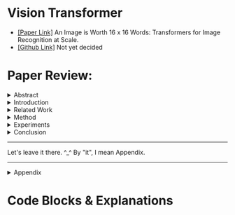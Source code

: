 # Vision Transformer
* [[Paper Link]](https://arxiv.org/abs/2010.11929) An Image is Worth 16 x 16 Words: Transformers for Image Recognition at Scale.
* [[Github Link]]() Not yet decided

# Paper Review:
<details>
<summary> Abstract </summary>

1. Alexey Dosovitskiy (Google Research, Brain Team)
2. In vision, attention is either applied in conjunction with convolutional networks, or used to replace certain components of convolutional networks while keeping their overall structure in place.
3. We show that the reliance on CNNs is not necessary and a pure transformer applied directly to sequences of image patches can perform very well on image classification tasks.
4. Pre-trained on large amounts of data first, and then transferred to small-size dataset.
</details>
<details>
<summary> Introduction </summary>

1. With the models and datasets growing, there is still no sign of saturating performance.
2. In large-scale image recognition, classic ResNet-like architectures are still state of the art.
3. We split an image into patches and provide the sequence of linear embeddings of these patches as an input to a Transformer.
4. Image patches are treated the same way as tokens (words) in an NLP application.
5. Only use ImageNet Dataset, the performance is a bit worse than ResNet because ... Transformers lack some of the "inductive biases inherent to CNNs", such as "translation equivariance" and "locality", and therefore do not generalize well. The situation changes if use larger datasets (14M - 300M images).
6. Datasets
    * Pre-trained Datasets
        * ILSVRC-2012 ImageNet Dataset (1K classes, 1.3M images)
        * Superset ImageNet-21k Dataset (21K classes, 14M images)
        * JFT (18K classes, 303M images)
    * Transfer to ...
        * ImageNet-Real
        * CIFAR10/100
        * Oxford-IIIT Pets
        * Oxford Flowers-102
</details>
<details>
<summary> Related Work </summary>

1. Transformers were for machine translation (2017), and have since become the state of the art method in many NLP tasks.
    * BERT (2019) uses a denoising self-supervised pre-training task.
    * GPT (2020) uses language modeling as its pre-training task.
2. Naive application of self-attention to images would require that each pixel attends to every other pixel: Quadratic cost.
3. Model Overview: Use the image from [lucidrains/vit-pytorch](https://github.com/lucidrains/vit-pytorch/blob/main/images/vit.gif)
    <p align="center">
      <img width="750" src="https://github.com/Ratherman/AI/blob/main/My_Tutorial/20210619_PyTorch_VIT_Classification/imgs/vit.gif">
    </p>
    <p align="center">
      <img width="750" src="https://github.com/Ratherman/AI/blob/main/My_Tutorial/20210619_PyTorch_VIT_Classification/imgs/vit.png">
    </p>
</details>
<details>
<summary> Method </summary>

1. Vision Transformer (ViT)
    * The standard Tranformer receives as input a 1D sequence of token embeddings.
    * Handel 2D images:
        1. Reshape the image from (H, W, C) into patch'ES' N x (P, P, C), where N = H x W / P^2
        2. Flatten the patchES and map to D dimensions with a trainable linear projection.
        3. Refer to the output of this projection as the patch embeddings.
    * "Class" Token: `CLS`
        1. Similar to BERT's Class token.
        2. Prof. Hung-yi Lee comes to rescue! (It's a 50 min video, but the first 15 min is enough for our understanding of CLS token.)
            * [【機器學習2021】自督導式學習 (Self-supervised Learning) (二) – BERT簡介](https://www.youtube.com/watch?v=gh0hewYkjgo)
            * 2021/4/16
            <p align = "center">
              <img width="750" src="https://github.com/Ratherman/AI/blob/main/My_Tutorial/20210619_PyTorch_VIT_Classification/imgs/self-supervised-learning.png">
            </p>
            <p align = "center">
              <img width="750" src="https://github.com/Ratherman/AI/blob/main/My_Tutorial/20210619_PyTorch_VIT_Classification/imgs/Bert-Review.png">
            </p>
            <p align = "center">
              <img width="750" src="https://github.com/Ratherman/AI/blob/main/My_Tutorial/20210619_PyTorch_VIT_Classification/imgs/Next-sentence-prediction.png">
            </p>
    * Position embeddings are added to the patch embeddings to retain positional information.
    * Transformer Encoder:
        1. MSA: Multiheaded Self-Attention.
        2. MLP: Multi-Layer Perceptron.
        3. LN: Layernorm. (Before Every Block)
        4. Residual connections. (After Every Block)
        <p align = "center">
          <img width="750" src="https://github.com/Ratherman/AI/blob/main/My_Tutorial/20210619_PyTorch_VIT_Classification/imgs/Functions.png">
        </p>
    * Inductive Bias, Hybrid Architecture: These concepts exist in 4D world, but I lived happily in 3D world already, so. XD
2. Fine-Tuning And Higher Resolution
    * Typically, we pre-train ViT on large datasets, and fine-tune to (smaller) downstream tasks.
    * For this, we remove the pre-trained prediction head and attach a zero-initialized D x K feedforward layer, where K is the number of downstream classes.
    * It's always beneficial to fine-tune at higher resolution than pre-training.
    * When feeding images of higher resolution, we keep the patch size the same, which results in a larger effective sequence length.
    * The Vision Transformer can handle arbitrary sequence lengths (up to memory constraints).
    * To use pre-trained position embeddings, they perform 2D interpolation.
</details>
<details>
<summary> Experiments </summary>

1. Setup
    * Datasets
    * Model Variants: Vit-Base, Vit-Large, Vit-Huge
    * Baseline: ResNet
    * Training & Fine-tuning:
        * Use Adam with Beta1=0.9, Beta2 = 0.999, a batch size of 4096 and apply a high weight decay of 0.1, which we found to be useful for transfer of all models.
        * Use a linear learing rate and decay.
2. Comparison to SOTA
    <p align = "center">
      <img width="750" src="https://github.com/Ratherman/AI/blob/main/My_Tutorial/20210619_PyTorch_VIT_Classification/imgs/compare_sota.png">
    </p>
3. Pre-Training Data Requirements
    * How crucial is the dataset size?
    * Pre-train ViT models on datasets of increaseing size: ImageNet, ImageNet-21K, and JFT-300M.
    <p align = "center">
      <img width="750" src="https://github.com/Ratherman/AI/blob/main/My_Tutorial/20210619_PyTorch_VIT_Classification/imgs/BiT-ViT.png">
    </p>
4. Scaling Study
    * Vision Transformers generally outperform ResNets with the same computational budget.
    * Hybrids improve upon pure Transformers for smaller model sizes, but the gap vanishes for larger models.
    <p align = "center">
      <img width="750" src="https://github.com/Ratherman/AI/blob/main/My_Tutorial/20210619_PyTorch_VIT_Classification/imgs/Flops.png">
    </p>
5. Inspecting Vision Transformer
    * To begin understand how the Vision Transformer processes image data, we analyze its internal representations.
    * The first layer of the Vision Transformer linearly projects the flattened patches into lower-dimensional space. 
        * Fig. `left` shows the top principal components of the learned embedding filters.
    * After the projection, a learned position embedding is added to the patch representations.
        * Fig. `center` shows the model learns to encode distance within the image in the similarity of position embeddings.
        * Closer patches tend to have more similar position embeddings.
        * Patches in the same row/column have similar embeddings.
        <p align = "center">
          <img width="750" src="https://github.com/Ratherman/AI/blob/main/My_Tutorial/20210619_PyTorch_VIT_Classification/imgs/fig7.png">
        </p>

        * What is Positional Encoding?
            * Prof. Hung-yi Lee comes to rescue! (It's a 45 min video, only 5 mins between 20:00 - 25:00 should be enough to have a feel of positional encoding.)
            * [【機器學習2021】自注意力機制 (Self-attention) (下)](https://www.youtube.com/watch?v=gmsMY5kc-zw)
                <p align = "center">
                  <img width="750" src="https://github.com/Ratherman/AI/blob/main/My_Tutorial/20210619_PyTorch_VIT_Classification/imgs/positional-encoding.png">
                </p>
            * Each position has a unique positional vector e^i.
            * hand-crafted
            * learned from data
    * We compute the average distance in image space across which information is integrated, based on the attention weights.
        * This "attention distance" is analogous to receptive field size in CNNs.
        * Globally, we find that the model attends to image regions that are semantically relevant for classification.
        <p align = "center">
          <img width="750" src="https://github.com/Ratherman/AI/blob/main/My_Tutorial/20210619_PyTorch_VIT_Classification/imgs/fig6.png">
        </p>
    
6. Self-Supervision
    * We also perform a preliminary exploration on `masked patch prediction` for self-supervision, mimicking the masked language modeling task used in BERT.
    * With self-supervised pre-training, our smaller ViT-B/16 model achieves 79.9% accuracy on ImageNet, a significant improvement of 2% to training from scratch, but still 4% behind supervised pre-training.
</details>
<details>
<summary> Conclusion </summary>

* We do not introduce image-specific inductive biases into the architecture apart from the initial patch extraction step.
* We interpret an image as a sequence of patches and process it by a standard Transformer encoder as used in NLP.
* Challenges:
    * Apply ViT to other computer vision tasks, such as detection and segmentation.
    * Another challenge is to continue exploring self-supervised pre-training methods.
</details>
<hr>
Let's leave it there. ^_^ By "it", I mean Appendix.
<hr>
<details>
<summary> Appendix </summary>

1. Multihead Self-attention
2. Experiment Details
3. Additional Results
4. Additional Analyses
</details>

# Code Blocks & Explanations